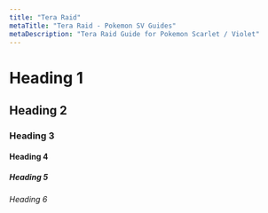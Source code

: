 ```yaml
---
title: "Tera Raid"
metaTitle: "Tera Raid - Pokemon SV Guides"
metaDescription: "Tera Raid Guide for Pokemon Scarlet / Violet"
---
```


# Heading 1

## Heading 2

### Heading 3

#### Heading 4

##### Heading 5

###### Heading 6
